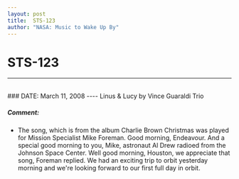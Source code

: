 ```yaml
---
layout: post
title:  STS-123
author: "NASA: Music to Wake Up By"
---
```


# STS-123
----
<br/>
### DATE: March 11, 2008
----
Linus & Lucy by Vince Guaraldi Trio

##### Comment:
* The song, which is from the album Charlie Brown Christmas was played for Mission Specialist Mike Foreman. Good morning, Endeavour. And a special good morning to you, Mike, astronaut Al Drew radioed from the Johnson Space Center. Well good morning, Houston, we appreciate that song, Foreman replied. We had an exciting trip to orbit yesterday morning and we're looking forward to our first full day in orbit.
